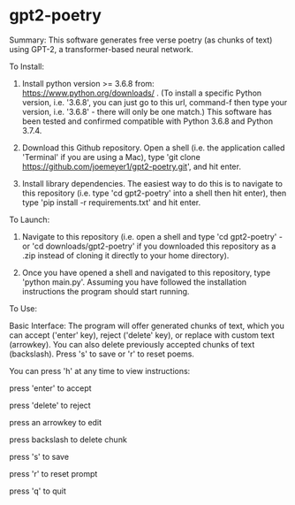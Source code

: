 # gpt2-poetry

Summary: This software generates free verse poetry (as chunks of text) using GPT-2, a transformer-based neural network. 


To Install:

1) Install python version >= 3.6.8 from: https://www.python.org/downloads/ . (To install a specific Python version, i.e. '3.6.8', you can just go to this url, command-f then type your version, i.e. '3.6.8' - there will only be one match.)
This software has been tested and confirmed compatible with Python 3.6.8 and Python 3.7.4.

2) Download this Github repository. Open a shell (i.e. the application called 'Terminal' if you are using a Mac), type 'git clone https://github.com/joemeyer1/gpt2-poetry.git', and hit enter.

3) Install library dependencies. The easiest way to do this is to navigate to this repository (i.e. type 'cd gpt2-poetry' into a shell then hit enter), then type 'pip install -r requirements.txt' and hit enter.



To Launch:

1) Navigate to this repository (i.e. open a shell and type 'cd gpt2-poetry' - or 'cd downloads/gpt2-poetry' if you downloaded this repository as a .zip instead of cloning it directly to your home directory).

2) Once you have opened a shell and navigated to this repository, type 'python main.py'. Assuming you have followed the installation instructions the program should start running.



To Use:

Basic Interface: The program will offer generated chunks of text, which you can accept ('enter' key), reject ('delete' key), or replace with custom text (arrowkey). You can also delete previously accepted chunks of text (backslash). Press 's' to save or 'r' to reset poems.


You can press 'h' at any time to view instructions:

press 'enter' to accept

press 'delete' to reject

press an arrowkey to edit

press backslash to delete chunk

press 's' to save

press 'r' to reset prompt

press 'q' to quit
